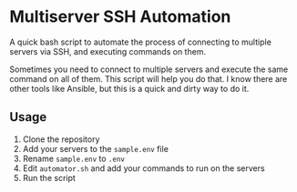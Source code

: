 # Multiserver SSH Automation

A quick bash script to automate the process of connecting to multiple servers via SSH, and executing commands on them.

Sometimes you need to connect to multiple servers and execute the same command on all of them. This script will help you do that.
I know there are other tools like Ansible, but this is a quick and dirty way to do it.

## Usage

1. Clone the repository
2. Add your servers to the `sample.env` file
3. Rename `sample.env` to `.env`
4. Edit `automator.sh` and add your commands to run on the servers
5. Run the script
